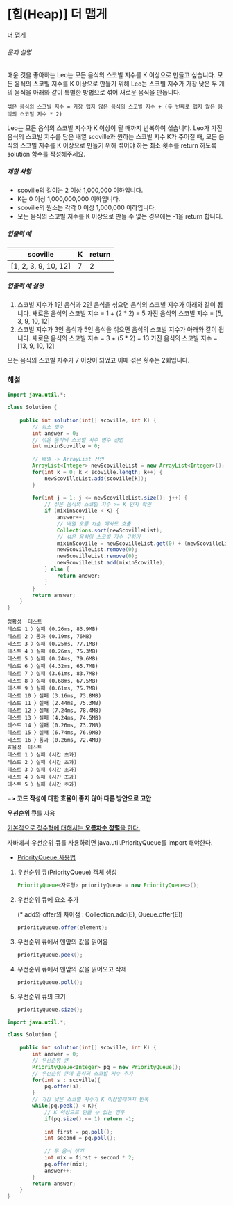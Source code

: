 # [힙(Heap)] 더 맵게

[더 맵게](https://programmers.co.kr/learn/courses/30/lessons/42626)

###### 문제 설명

매운 것을 좋아하는 Leo는 모든 음식의 스코빌 지수를 K 이상으로 만들고 싶습니다. 모든 음식의 스코빌 지수를 K 이상으로 만들기 위해 Leo는 스코빌 지수가 가장 낮은 두 개의 음식을 아래와 같이 특별한 방법으로 섞어 새로운 음식을 만듭니다.

```
섞은 음식의 스코빌 지수 = 가장 맵지 않은 음식의 스코빌 지수 + (두 번째로 맵지 않은 음식의 스코빌 지수 * 2)
```

Leo는 모든 음식의 스코빌 지수가 K 이상이 될 때까지 반복하여 섞습니다.
Leo가 가진 음식의 스코빌 지수를 담은 배열 scoville과 원하는 스코빌 지수 K가 주어질 때, 모든 음식의 스코빌 지수를 K 이상으로 만들기 위해 섞어야 하는 최소 횟수를 return 하도록 solution 함수를 작성해주세요.

##### 제한 사항

- scoville의 길이는 2 이상 1,000,000 이하입니다.
- K는 0 이상 1,000,000,000 이하입니다.
- scoville의 원소는 각각 0 이상 1,000,000 이하입니다.
- 모든 음식의 스코빌 지수를 K 이상으로 만들 수 없는 경우에는 -1을 return 합니다.

##### 입출력 예

| scoville             | K    | return |
| -------------------- | ---- | ------ |
| [1, 2, 3, 9, 10, 12] | 7    | 2      |

##### 입출력 예 설명

1. 스코빌 지수가 1인 음식과 2인 음식을 섞으면 음식의 스코빌 지수가 아래와 같이 됩니다.
   새로운 음식의 스코빌 지수 = 1 + (2 * 2) = 5
   가진 음식의 스코빌 지수 = [5, 3, 9, 10, 12]
2. 스코빌 지수가 3인 음식과 5인 음식을 섞으면 음식의 스코빌 지수가 아래와 같이 됩니다.
   새로운 음식의 스코빌 지수 = 3 + (5 * 2) = 13
   가진 음식의 스코빌 지수 = [13, 9, 10, 12]

모든 음식의 스코빌 지수가 7 이상이 되었고 이때 섞은 횟수는 2회입니다.



### **해설**

````java
import java.util.*;

class Solution {
    
    public int solution(int[] scoville, int K) {
        // 최소 횟수
        int answer = 0;
        // 섞은 음식의 스코빌 지수 변수 선언
        int mixinScoville = 0;
    
        // 배열 -> ArrayList 선언
        ArrayList<Integer> newScovilleList = new ArrayList<Integer>();
        for(int k = 0; k < scoville.length; k++) {
            newScovilleList.add(scoville[k]);
        }
        
        for(int j = 1; j <= newScovilleList.size(); j++) {
            // 섞은 음식의 스코빌 지수 >= K 인지 확인
            if (mixinScoville < K) {
                answer++;
                // 배열 오름 차순 메서드 호출
                Collections.sort(newScovilleList);
                // 섞은 음식의 스코빌 지수 구하기
                mixinScoville = newScovilleList.get(0) + (newScovilleList.get(1)*2);
                newScovilleList.remove(0);
                newScovilleList.remove(0);
                newScovilleList.add(mixinScoville);
            } else {
                return answer;
            }            
        }
        return answer;
    }
}
````

```apl
정확성  테스트
테스트 1 〉실패 (0.26ms, 83.9MB)
테스트 2 〉통과 (0.19ms, 76MB)
테스트 3 〉실패 (0.25ms, 77.1MB)
테스트 4 〉실패 (0.26ms, 75.3MB)
테스트 5 〉실패 (0.24ms, 79.6MB)
테스트 6 〉실패 (4.32ms, 65.7MB)
테스트 7 〉실패 (3.61ms, 83.7MB)
테스트 8 〉실패 (0.68ms, 67.5MB)
테스트 9 〉실패 (0.61ms, 75.7MB)
테스트 10 〉실패 (3.16ms, 73.8MB)
테스트 11 〉실패 (2.44ms, 75.3MB)
테스트 12 〉실패 (7.24ms, 78.4MB)
테스트 13 〉실패 (4.24ms, 74.5MB)
테스트 14 〉실패 (0.26ms, 73.7MB)
테스트 15 〉실패 (6.74ms, 76.9MB)
테스트 16 〉통과 (0.26ms, 72.4MB)
효율성  테스트
테스트 1 〉실패 (시간 초과)
테스트 2 〉실패 (시간 초과)
테스트 3 〉실패 (시간 초과)
테스트 4 〉실패 (시간 초과)
테스트 5 〉실패 (시간 초과)
```

**=> 코드 작성에 대한 효율이 좋지 않아 다른 방안으로 고안**



**우선순위 큐**를 사용

[기본적으로 정수형에 대해서는 **오름차순 정렬**을 한다.](https://tosuccess.tistory.com/155)

자바에서 우선순위 큐를 사용하려면 java.util.PriorityQueue를 import 해야한다.

- [PriorityQueue 사용법](https://docs.oracle.com/javase/7/docs/api/java/util/PriorityQueue.html)

 

1. 우선순위 큐(PriorityQueue) 객체 생성

   ````java
   PriorityQueue<자료형> priorityQueue = new PriorityQueue<>();
   ````

2. 우선순위 큐에 요소 추가

   (* add와 offer의 차이점 : Collection.add(E), Queue.offer(E))

   ````java
   priorityQueue.offer(element);
   ````

3. 우선순위 큐에서 맨앞의 값을 읽어옴

   ````java
   priorityQueue.peek();
   ````

4. 우선순위 큐에서 맨앞의 값을 읽어오고 삭제

   ````java
   priorityQueue.poll();
   ````

5. 우선순위 큐의 크기

   ````java
   priorityQueue.size();
   ````



````java
import java.util.*;

class Solution {
    
    public int solution(int[] scoville, int K) {
        int answer = 0;
        // 우선순위 큐
        PriorityQueue<Integer> pq = new PriorityQueue();
        // 우선순위 큐에 음식의 스코빌 지수 추가
        for(int s : scoville){
            pq.offer(s);
        }
        // 가장 낮은 스코빌 지수가 K 이상일때까지 반복
        while(pq.peek() < K){
            // K 이상으로 만들 수 없는 경우
            if(pq.size() <= 1) return -1;
            
            int first = pq.poll();
            int second = pq.poll();
            
            // 두 음식 섞기
            int mix = first + second * 2;
            pq.offer(mix);
            answer++;
        }
        return answer;
    }
}
````

